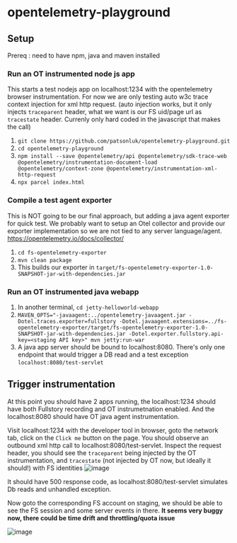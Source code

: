 # opentelemetry-playground

## Setup
Prereq : need to have npm, java and maven installed

### Run an OT instrumented node js app
This starts a test nodejs app on localhost:1234 with the opentelemetry browser instrumentation. For now we are only testing auto w3c trace context injection for xml http request. (auto injection works, but it only injects `traceparent` header, what we want is our FS uid/page url as `tracestate` header. Currenly only hard coded in the javascript that makes the call)

1. `git clone https://github.com/patsonluk/opentelemetry-playground.git`
2. `cd opentelemetry-playground`
3. `npm install --save @opentelemetry/api @opentelemetry/sdk-trace-web @opentelemetry/instrumentation-document-load @opentelemetry/context-zone @opentelemetry/instrumentation-xml-http-request`
4. `npx parcel index.html` 

### Compile a test agent exporter
This is NOT going to be our final approach, but adding a java agent exporter for quick test. We probably want to setup an Otel collector and provide our exporter implementation so we are not tied to any server language/agent. https://opentelemetry.io/docs/collector/

1. `cd fs-opentelemetry-exporter`
2. `mvn clean package`
3. This builds our exporter in `target/fs-opentelemetry-exporter-1.0-SNAPSHOT-jar-with-dependencies.jar`

### Run an OT instrumented java webapp
1. In another terminal, `cd jetty-helloworld-webapp`
2. `MAVEN_OPTS="-javaagent:../opentelemetry-javaagent.jar -Dotel.traces.exporter=fullstory -Dotel.javaagent.extensions=../fs-opentelemetry-exporter/target/fs-opentelemetry-exporter-1.0-SNAPSHOT-jar-with-dependencies.jar -Dotel.exporter.fullstory.api-key=<staging API key>" mvn jetty:run-war`
3. A java app server should be bound to localhost:8080. There's only one endpoint that would trigger a DB read and a test exception `localhost:8080/test-servlet`

## Trigger instrumentation
At this point you should have 2 apps running, the localhost:1234 should have both Fullstory recording and OT instrumetnation enabled. And the localhost:8080 should have OT java agent instrumentation.

Visit localhost:1234 with the developer tool in browser, goto the network tab, click on the `Click me` button on the page. You should observe an outbound xml http call to localhost:8080/test-servlet. Inspect the request header, you should see the `traceparent` being injected by the OT instrumentation, and `tracestate` (not injected by OT now, but ideally it should!) with FS identities
![image](https://user-images.githubusercontent.com/2895902/200657394-f34675c7-915b-45eb-ab6b-7f694f3947d8.png)

It should have 500 response code, as localhost:8080/test-servlet simulates Db reads and unhandled exception.

Now goto the corresponding FS account on staging, we should be able to see the FS session and some server events in there. **It seems very buggy now, there could be time drift and throttling/quota issue**

![image](https://user-images.githubusercontent.com/2895902/200657802-2c4f59aa-1a24-4be8-8452-02cdf42cbea8.png)


